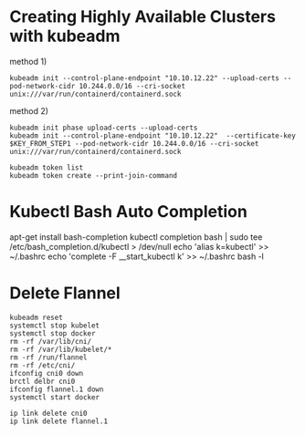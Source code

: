 

# Creating Highly Available Clusters with kubeadm
method 1)
```
kubeadm init --control-plane-endpoint "10.10.12.22" --upload-certs --pod-network-cidr 10.244.0.0/16 --cri-socket unix:///var/run/containerd/containerd.sock
```
method 2)
```
kubeadm init phase upload-certs --upload-certs
kubeadm init --control-plane-endpoint "10.10.12.22"  --certificate-key $KEY_FROM_STEP1 --pod-network-cidr 10.244.0.0/16 --cri-socket unix:///var/run/containerd/containerd.sock
```
```
kubeadm token list
kubeadm token create --print-join-command
```
# Kubectl Bash Auto Completion
apt-get install bash-completion
kubectl completion bash | sudo tee /etc/bash_completion.d/kubectl > /dev/null
echo 'alias k=kubectl' >> ~/.bashrc
echo 'complete -F __start_kubectl k' >> ~/.bashrc
bash -l

# Delete Flannel
```
kubeadm reset
systemctl stop kubelet
systemctl stop docker
rm -rf /var/lib/cni/
rm -rf /var/lib/kubelet/*
rm -rf /run/flannel
rm -rf /etc/cni/
ifconfig cni0 down
brctl delbr cni0
ifconfig flannel.1 down
systemctl start docker

ip link delete cni0
ip link delete flannel.1
```
